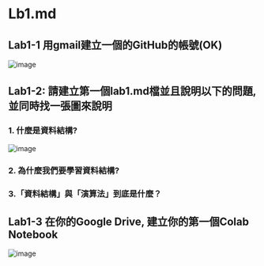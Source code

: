# Lb1.md

## Lab1-1 用gmail建立一個的GitHub的帳號(OK)
![image](https://user-images.githubusercontent.com/100060507/155869719-84ea608d-2619-4c07-b73f-0040be44e51f.png)

## Lab1-2: 請建立第一個lab1.md檔並且說明以下的問題, 並同時找一張圖來說明


### 1. 什麼是資料結構?

![image](https://user-images.githubusercontent.com/100060507/154831416-375e4fe1-f3e9-4fc2-a9d6-a6490ea0213c.png)

### 2. 為什麼我們要學習資料結構?

### 3.「資料結構」與「演算法」到底是什麼？

## Lab1-3 在你的Google Drive, 建立你的第一個Colab Notebook
![image](https://user-images.githubusercontent.com/100060507/155869644-6a0e3537-2877-412c-b2d1-fa0ae75a606e.png)

